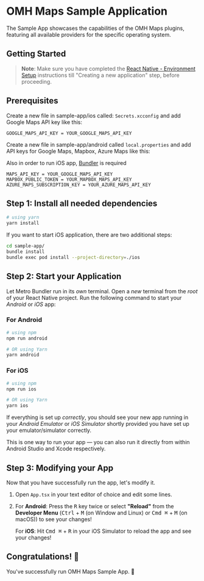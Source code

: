 # OMH Maps Sample Application

The Sample App showcases the capabilities of the OMH Maps plugins, featuring all available providers for the specific operating system.

## Getting Started

> **Note**: Make sure you have completed the [React Native - Environment Setup](https://reactnative.dev/docs/environment-setup) instructions till "Creating a new application" step, before proceeding.

## Prerequisites

Create a new file in sample-app/ios called: `Secrets.xcconfig` and add Google Maps API key like this:

```
GOOGLE_MAPS_API_KEY = YOUR_GOOGLE_MAPS_API_KEY
```

Create a new file in sample-app/android called `local.properties` and add API keys for Google Maps, Mapbox, Azure Maps like this:

Also in order to run iOS app, [Bundler](`https://bundler.io/`) is required

```
MAPS_API_KEY = YOUR_GOOGLE_MAPS_API_KEY
MAPBOX_PUBLIC_TOKEN = YOUR_MAPBOX_MAPS_API_KEY
AZURE_MAPS_SUBSCRIPTION_KEY = YOUR_AZURE_MAPS_API_KEY
```

## Step 1: Install all needed dependencies

```bash
# using yarn
yarn install
```

If you want to start iOS application, there are two additional steps:

```bash
cd sample-app/
bundle install
bundle exec pod install --project-directory=./ios
```

## Step 2: Start your Application

Let Metro Bundler run in its _own_ terminal. Open a _new_ terminal from the _root_ of your React Native project. Run the following command to start your _Android_ or _iOS_ app:

### For Android

```bash
# using npm
npm run android

# OR using Yarn
yarn android
```

### For iOS

```bash
# using npm
npm run ios

# OR using Yarn
yarn ios
```

If everything is set up _correctly_, you should see your new app running in your _Android Emulator_ or _iOS Simulator_ shortly provided you have set up your emulator/simulator correctly.

This is one way to run your app — you can also run it directly from within Android Studio and Xcode respectively.

## Step 3: Modifying your App

Now that you have successfully run the app, let's modify it.

1. Open `App.tsx` in your text editor of choice and edit some lines.
2. For **Android**: Press the <kbd>R</kbd> key twice or select **"Reload"** from the **Developer Menu** (<kbd>Ctrl</kbd> + <kbd>M</kbd> (on Window and Linux) or <kbd>Cmd ⌘</kbd> + <kbd>M</kbd> (on macOS)) to see your changes!

   For **iOS**: Hit <kbd>Cmd ⌘</kbd> + <kbd>R</kbd> in your iOS Simulator to reload the app and see your changes!

## Congratulations! :tada:

You've successfully run OMH Maps Sample App. :partying_face:
